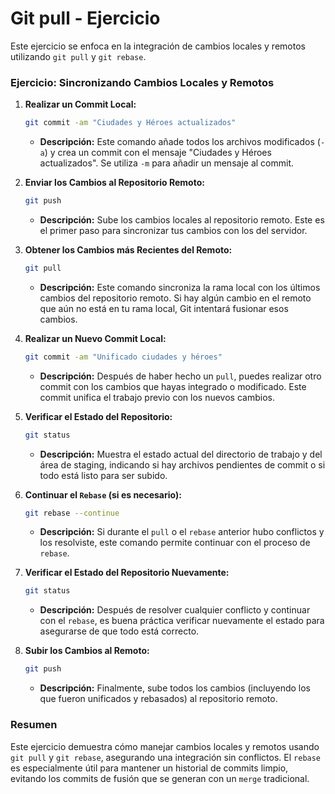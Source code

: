 # Git pull - Ejercicio

Este ejercicio se enfoca en la integración de cambios locales y remotos utilizando `git pull` y `git rebase`.

### **Ejercicio: Sincronizando Cambios Locales y Remotos**

1. **Realizar un Commit Local:**

   ```bash
   git commit -am "Ciudades y Héroes actualizados"
   ```

   - **Descripción:** Este comando añade todos los archivos modificados (`-a`) y crea un commit con el mensaje "Ciudades y Héroes actualizados". Se utiliza `-m` para añadir un mensaje al commit.

2. **Enviar los Cambios al Repositorio Remoto:**

   ```bash
   git push
   ```

   - **Descripción:** Sube los cambios locales al repositorio remoto. Este es el primer paso para sincronizar tus cambios con los del servidor.

3. **Obtener los Cambios más Recientes del Remoto:**

   ```bash
   git pull
   ```

   - **Descripción:** Este comando sincroniza la rama local con los últimos cambios del repositorio remoto. Si hay algún cambio en el remoto que aún no está en tu rama local, Git intentará fusionar esos cambios.

4. **Realizar un Nuevo Commit Local:**

   ```bash
   git commit -am "Unificado ciudades y héroes"
   ```

   - **Descripción:** Después de haber hecho un `pull`, puedes realizar otro commit con los cambios que hayas integrado o modificado. Este commit unifica el trabajo previo con los nuevos cambios.

5. **Verificar el Estado del Repositorio:**

   ```bash
   git status
   ```

   - **Descripción:** Muestra el estado actual del directorio de trabajo y del área de staging, indicando si hay archivos pendientes de commit o si todo está listo para ser subido.

6. **Continuar el `Rebase` (si es necesario):**

   ```bash
   git rebase --continue
   ```

   - **Descripción:** Si durante el `pull` o el `rebase` anterior hubo conflictos y los resolviste, este comando permite continuar con el proceso de `rebase`.

7. **Verificar el Estado del Repositorio Nuevamente:**

   ```bash
   git status
   ```

   - **Descripción:** Después de resolver cualquier conflicto y continuar con el `rebase`, es buena práctica verificar nuevamente el estado para asegurarse de que todo está correcto.

8. **Subir los Cambios al Remoto:**

   ```bash
   git push
   ```

   - **Descripción:** Finalmente, sube todos los cambios (incluyendo los que fueron unificados y rebasados) al repositorio remoto.

### **Resumen**

Este ejercicio demuestra cómo manejar cambios locales y remotos usando `git pull` y `git rebase`, asegurando una integración sin conflictos. El `rebase` es especialmente útil para mantener un historial de commits limpio, evitando los commits de fusión que se generan con un `merge` tradicional.